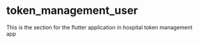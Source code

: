 # token_management_user
This is the section for the flutter application in hospital token management app
